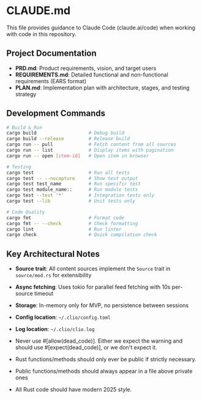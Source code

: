 # CLAUDE.md

This file provides guidance to Claude Code (claude.ai/code) when working with code in this repository.

## Project Documentation

- **PRD.md**: Product requirements, vision, and target users
- **REQUIREMENTS.md**: Detailed functional and non-functional requirements (EARS format)
- **PLAN.md**: Implementation plan with architecture, stages, and testing strategy

## Development Commands

```bash
# Build & Run
cargo build                   # Debug build
cargo build --release         # Release build
cargo run -- pull             # Fetch content from all sources
cargo run -- list             # Display items with pagination
cargo run -- open [item-id]   # Open item in browser

# Testing
cargo test                    # Run all tests
cargo test -- --nocapture     # Show test output
cargo test test_name          # Run specific test
cargo test module_name::      # Run module tests
cargo test --test '*'         # Integration tests only
cargo test --lib              # Unit tests only

# Code Quality
cargo fmt                     # Format code
cargo fmt -- --check          # Check formatting
cargo lint                    # Run linter
cargo check                   # Quick compilation check
```

## Key Architectural Notes

- **Source trait**: All content sources implement the `Source` trait in `source/mod.rs` for extensibility
- **Async fetching**: Uses tokio for parallel feed fetching with 10s per-source timeout
- **Storage**: In-memory only for MVP, no persistence between sessions
- **Config location**: `~/.clio/config.toml`
- **Log location**: `~/.clio/clio.log`

- Never use #[allow(dead_code)]. Either we expect the warning and should use #[expect(dead_code)], or we don't expect it.
- Rust functions/methods should only ever be public if strictly necessary.
- Public functions/methods should always appear in a file above private ones
- All Rust code should have modern 2025 style.